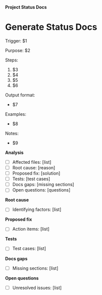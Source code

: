 <!-- Placeholder mapping:
- $1 = Trigger
- $2 = Purpose
- $3 = Steps count
- $4 = Output format
- $5 = Examples
- $6 = Notes
-->

**Project Status Docs**

# Generate Status Docs

Trigger: $1

Purpose: $2

Steps:
1. $3
2. $4
3. $5
4. $6

Output format:
- $7

Examples:
- $8

Notes:
- $9


**Analysis**
- [ ] Affected files: [list]
- [ ] Root cause: [reason]
- [ ] Proposed fix: [solution]
- [ ] Tests: [test cases]
- [ ] Docs gaps: [missing sections]
- [ ] Open questions: [questions]

**Root cause**
- [ ] Identifying factors: [list]

**Proposed fix**
- [ ] Action items: [list]

**Tests**
- [ ] Test cases: [list]

**Docs gaps**
- [ ] Missing sections: [list]

**Open questions**
- [ ] Unresolved issues: [list]
